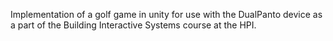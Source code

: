 Implementation of a golf game in unity for use with the DualPanto device as a part of the Building Interactive Systems course at the HPI.    
